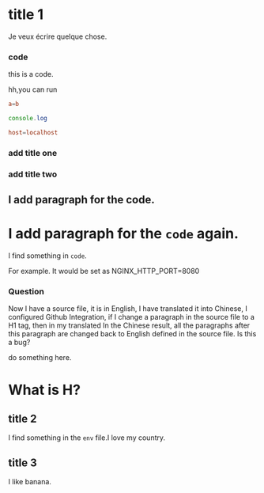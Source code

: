 # title 1

Je veux écrire quelque chose.

### code


this is a code.

hh,you can run

```conf
a=b
```

```js
console.log
```

```conf
host=localhost
```

### add title one

### add title two

## I add paragraph for the code.

# I add paragraph for the `code` again.

I find something in `code`.

For example. It would be set as NGINX_HTTP_PORT=8080

### Question

Now I have a source file, it is in English, I have translated it into Chinese, I configured Github Integration, if I change a paragraph in the source file to a H1 tag, then in my translated In the Chinese result, all the paragraphs after this paragraph are changed back to English defined in the source file. Is this a bug?

do something here.

# What is H?

## title 2

I find something in the `env` file.I love my country.

## title 3

I like banana.